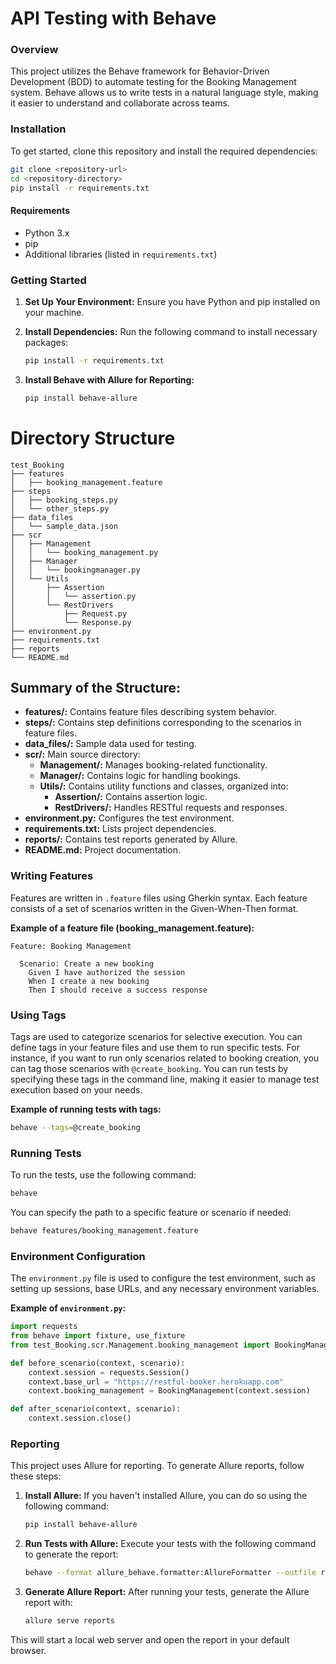 # API Testing with Behave

### Overview

This project utilizes the Behave framework for Behavior-Driven Development (BDD) to automate testing for the Booking Management system. Behave allows us to write tests in a natural language style, making it easier to understand and collaborate across teams.

### Installation

To get started, clone this repository and install the required dependencies:

```bash
git clone <repository-url>
cd <repository-directory>
pip install -r requirements.txt
```

#### Requirements

- Python 3.x
- pip
- Additional libraries (listed in `requirements.txt`)

### Getting Started

1. **Set Up Your Environment:** Ensure you have Python and pip installed on your machine.

2. **Install Dependencies:** Run the following command to install necessary packages:

    ```bash
    pip install -r requirements.txt
    ```

3. **Install Behave with Allure for Reporting:**

    ```bash
    pip install behave-allure
    ```

# Directory Structure

```
test_Booking
├── features
│   ├── booking_management.feature
├── steps
│   ├── booking_steps.py
│   └── other_steps.py
├── data_files
│   └── sample_data.json
├── scr
│   ├── Management
│   │   └── booking_management.py
│   ├── Manager
│   │   └── bookingmanager.py
│   └── Utils
│       ├── Assertion
│       │   └── assertion.py
│       └── RestDrivers
│           ├── Request.py
│           └── Response.py
├── environment.py
├── requirements.txt
├── reports
└── README.md
```

## Summary of the Structure:

- **features/:** Contains feature files describing system behavior.
- **steps/:** Contains step definitions corresponding to the scenarios in feature files.
- **data_files/:** Sample data used for testing.
- **scr/:** Main source directory:
    - **Management/:** Manages booking-related functionality.
    - **Manager/:** Contains logic for handling bookings.
    - **Utils/:** Contains utility functions and classes, organized into:
        - **Assertion/:** Contains assertion logic.
        - **RestDrivers/:** Handles RESTful requests and responses.
- **environment.py:** Configures the test environment.
- **requirements.txt:** Lists project dependencies.
- **reports/:** Contains test reports generated by Allure.
- **README.md:** Project documentation.

### Writing Features

Features are written in `.feature` files using Gherkin syntax. Each feature consists of a set of scenarios written in the Given-When-Then format.

**Example of a feature file (booking_management.feature):**

```gherkin
Feature: Booking Management

  Scenario: Create a new booking
    Given I have authorized the session
    When I create a new booking
    Then I should receive a success response
```

### Using Tags

Tags are used to categorize scenarios for selective execution. You can define tags in your feature files and use them to run specific tests. For instance, if you want to run only scenarios related to booking creation, you can tag those scenarios with `@create_booking`. You can run tests by specifying these tags in the command line, making it easier to manage test execution based on your needs.

**Example of running tests with tags:**

```bash
behave --tags=@create_booking
```

### Running Tests

To run the tests, use the following command:

```bash
behave
```

You can specify the path to a specific feature or scenario if needed:

```bash
behave features/booking_management.feature
```

### Environment Configuration

The `environment.py` file is used to configure the test environment, such as setting up sessions, base URLs, and any necessary environment variables.

**Example of `environment.py`:**

```python
import requests
from behave import fixture, use_fixture
from test_Booking.scr.Management.booking_management import BookingManagement

def before_scenario(context, scenario):
    context.session = requests.Session()
    context.base_url = "https://restful-booker.herokuapp.com"
    context.booking_management = BookingManagement(context.session)

def after_scenario(context, scenario):
    context.session.close()
```

### Reporting

This project uses Allure for reporting. To generate Allure reports, follow these steps:

1. **Install Allure:** If you haven't installed Allure, you can do so using the following command:

    ```bash
    pip install behave-allure
    ```

2. **Run Tests with Allure:** Execute your tests with the following command to generate the report:

    ```bash
    behave --format allure_behave.formatter:AllureFormatter --outfile reports/
    ```

3. **Generate Allure Report:** After running your tests, generate the Allure report with:

    ```bash
    allure serve reports
    ```

This will start a local web server and open the report in your default browser.
```
